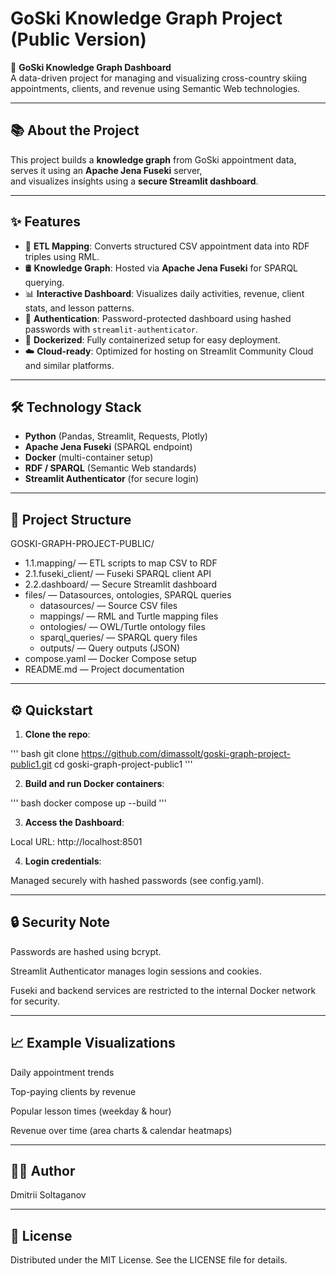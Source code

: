 # GoSki Knowledge Graph Project (Public Version)

🚀 **GoSki Knowledge Graph Dashboard**  
A data-driven project for managing and visualizing cross-country skiing appointments, clients, and revenue using Semantic Web technologies.

---

## 📚 About the Project

This project builds a **knowledge graph** from GoSki appointment data,  
serves it using an **Apache Jena Fuseki** server,  
and visualizes insights using a **secure Streamlit dashboard**.

---

## ✨ Features

- 🔗 **ETL Mapping**: Converts structured CSV appointment data into RDF triples using RML.
- 🛢 **Knowledge Graph**: Hosted via **Apache Jena Fuseki** for SPARQL querying.
- 📊 **Interactive Dashboard**: Visualizes daily activities, revenue, client stats, and lesson patterns.
- 🔐 **Authentication**: Password-protected dashboard using hashed passwords with `streamlit-authenticator`.
- 🐳 **Dockerized**: Fully containerized setup for easy deployment.
- ☁️ **Cloud-ready**: Optimized for hosting on Streamlit Community Cloud and similar platforms.

---

## 🛠 Technology Stack

- **Python** (Pandas, Streamlit, Requests, Plotly)
- **Apache Jena Fuseki** (SPARQL endpoint)
- **Docker** (multi-container setup)
- **RDF / SPARQL** (Semantic Web standards)
- **Streamlit Authenticator** (for secure login)

---

## 📂 Project Structure

GOSKI-GRAPH-PROJECT-PUBLIC/
- 1.1.mapping/ — ETL scripts to map CSV to RDF
- 2.1.fuseki_client/ — Fuseki SPARQL client API
- 2.2.dashboard/ — Secure Streamlit dashboard
- files/ — Datasources, ontologies, SPARQL queries
  - datasources/ — Source CSV files
  - mappings/ — RML and Turtle mapping files
  - ontologies/ — OWL/Turtle ontology files
  - sparql_queries/ — SPARQL query files
  - outputs/ — Query outputs (JSON)
- compose.yaml — Docker Compose setup
- README.md — Project documentation

---

## ⚙️ Quickstart

1. **Clone the repo**:

'''
bash
git clone https://github.com/dimassolt/goski-graph-project-public1.git
cd goski-graph-project-public1
'''

2. **Build and run Docker containers**:

'''
bash
docker compose up --build
'''

3. **Access the Dashboard**:

Local URL: http://localhost:8501

4. **Login credentials**:

Managed securely with hashed passwords (see config.yaml).

---

## 🔒 Security Note
Passwords are hashed using bcrypt.

Streamlit Authenticator manages login sessions and cookies.

Fuseki and backend services are restricted to the internal Docker network for security.

---

## 📈 Example Visualizations
Daily appointment trends

Top-paying clients by revenue

Popular lesson times (weekday & hour)

Revenue over time (area charts & calendar heatmaps)

---

## 🧑‍💻 Author
Dmitrii Soltaganov

---

## 📜 License
Distributed under the MIT License.
See the LICENSE file for details.
